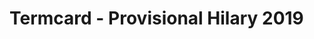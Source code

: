# Termcard - Provisional Hilary 2019

<Calendar styles='calendar.module.css' settings='calendar_hilary.json' />